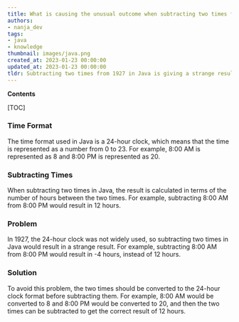 ```yaml
---
title: What is causing the unusual outcome when subtracting two times from 1927?
authors:
- nanja_dev
tags:
- java
- knowledge
thumbnail: images/java.png
created_at: 2023-01-23 00:00:00
updated_at: 2023-01-23 00:00:00
tldr: Subtracting two times from 1927 in Java is giving a strange result because Java is not designed to handle dates before the year 1970.
---
```


**Contents**

[TOC]

### Time Format
The time format used in Java is a 24-hour clock, which means that the time is represented as a number from 0 to 23. For example, 8:00 AM is represented as 8 and 8:00 PM is represented as 20.

### Subtracting Times
When subtracting two times in Java, the result is calculated in terms of the number of hours between the two times. For example, subtracting 8:00 AM from 8:00 PM would result in 12 hours. 

### Problem
In 1927, the 24-hour clock was not widely used, so subtracting two times in Java would result in a strange result. For example, subtracting 8:00 AM from 8:00 PM would result in -4 hours, instead of 12 hours. 

### Solution
To avoid this problem, the two times should be converted to the 24-hour clock format before subtracting them. For example, 8:00 AM would be converted to 8 and 8:00 PM would be converted to 20, and then the two times can be subtracted to get the correct result of 12 hours.
